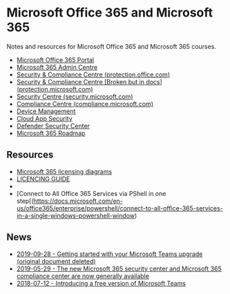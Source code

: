 # Microsoft Office 365 and Microsoft 365

Notes and resources for Microsoft Office 365 and Microsoft 365 courses.

* [Microsoft Office 365 Portal](https://portal.office.com/)
* [Microsoft 365 Admin Centre](https://admin.microsoft.com/)
* [Security & Compliance Centre (protection.office.com)](https://protection.office.com)
* [Security & Compliance Centre [Broken but in docs] (protection.microsoft.com)](https://protection.microsoft.com)
* [Security Centre (security.microsoft.com)](https://security.microsoft.com)
* [Compliance Centre (compliance.microsoft.com)](https://compliance.microsoft.com)
* [Device Management](https://devicemanagement.microsoft.com/)
* [Cloud App Security](portal.cloudappsecurity.com)
* [Defender Security Center](https://youtu.be/h9xS7mhi1BA)
* [Microsoft 365 Roadmap](https://www.microsoft.com/en-au/microsoft-365/roadmap)

## Resources
* [Microsoft 365 licensing diagrams](https://github.com/AaronDinnage/Licensing)
* [LICENCING GUIDE](https://docs.microsoft.com/en-us/office365/servicedescriptions/microsoft-365-service-descriptions/microsoft-365-tenantlevel-services-licensing-guidance/microsoft-365-security-compliance-licensing-guidance#microsoft-defender-for-identity)
* 
* [Connect to All Office 365 Services via PShell in one step[(https://docs.microsoft.com/en-us/office365/enterprise/powershell/connect-to-all-office-365-services-in-a-single-windows-powershell-window)

## News

* [2019-09-28 - Getting started with your Microsoft Teams upgrade (original document deleted)](https://docs.microsoft.com/en-us/MicrosoftTeams/upgrade-start-here)
* [2019-05-29 - The new Microsoft 365 security center and Microsoft 365 compliance center are now generally available](https://docs.microsoft.com/en-us/microsoft-365/security/office-365-security/microsoft-security-and-compliance)
* [2018-07-12 - Introducing a free version of Microsoft Teams](https://techcommunity.microsoft.com/t5/Microsoft-Teams-Blog/Introducing-a-free-version-of-Microsoft-Teams/ba-p/214592)

